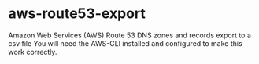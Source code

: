 # aws-route53-export
Amazon Web Services (AWS) Route 53 DNS zones and records export to a csv file
You will need the AWS-CLI installed and configured to make this work correctly.
